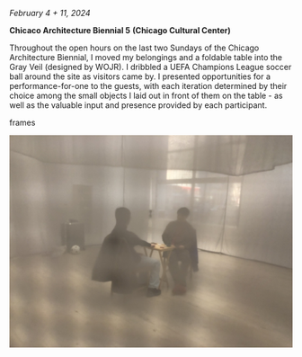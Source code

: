 *February 4 + 11, 2024*

**Chicaco Architecture Biennial 5** **(Chicago Cultural Center)**

Throughout the open hours on the last two Sundays of the Chicago Architecture Biennial, I moved my belongings and a foldable table into the Gray Veil (designed by WOJR). I dribbled a UEFA Champions League soccer ball around the site as visitors came by. I presented opportunities for a performance-for-one to the guests, with each iteration determined by their choice among the small objects I laid out in front of them on the table - as well as the valuable input and presence provided by each participant. 

frames

![meeting](../../images/performance/meeting/meeting.jpeg)